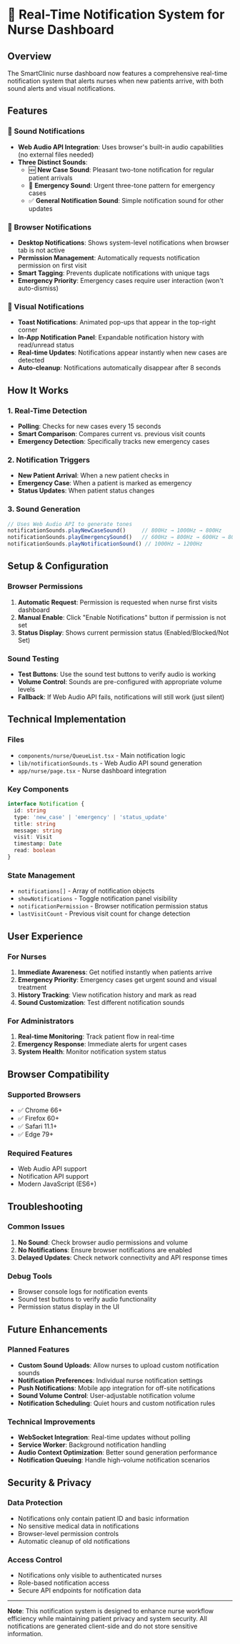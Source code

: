 # 🔔 Real-Time Notification System for Nurse Dashboard

## Overview
The SmartClinic nurse dashboard now features a comprehensive real-time notification system that alerts nurses when new patients arrive, with both sound alerts and visual notifications.

## Features

### 🎵 Sound Notifications
- **Web Audio API Integration**: Uses browser's built-in audio capabilities (no external files needed)
- **Three Distinct Sounds**:
  - 🆕 **New Case Sound**: Pleasant two-tone notification for regular patient arrivals
  - 🚨 **Emergency Sound**: Urgent three-tone pattern for emergency cases
  - ✅ **General Notification Sound**: Simple notification sound for other updates

### 📱 Browser Notifications
- **Desktop Notifications**: Shows system-level notifications when browser tab is not active
- **Permission Management**: Automatically requests notification permission on first visit
- **Smart Tagging**: Prevents duplicate notifications with unique tags
- **Emergency Priority**: Emergency cases require user interaction (won't auto-dismiss)

### 🎯 Visual Notifications
- **Toast Notifications**: Animated pop-ups that appear in the top-right corner
- **In-App Notification Panel**: Expandable notification history with read/unread status
- **Real-time Updates**: Notifications appear instantly when new cases are detected
- **Auto-cleanup**: Notifications automatically disappear after 8 seconds

## How It Works

### 1. Real-Time Detection
- **Polling**: Checks for new cases every 15 seconds
- **Smart Comparison**: Compares current vs. previous visit counts
- **Emergency Detection**: Specifically tracks new emergency cases

### 2. Notification Triggers
- **New Patient Arrival**: When a new patient checks in
- **Emergency Case**: When a patient is marked as emergency
- **Status Updates**: When patient status changes

### 3. Sound Generation
```typescript
// Uses Web Audio API to generate tones
notificationSounds.playNewCaseSound()     // 800Hz → 1000Hz → 800Hz
notificationSounds.playEmergencySound()   // 600Hz → 800Hz → 600Hz → 800Hz
notificationSounds.playNotificationSound() // 1000Hz → 1200Hz
```

## Setup & Configuration

### Browser Permissions
1. **Automatic Request**: Permission is requested when nurse first visits dashboard
2. **Manual Enable**: Click "Enable Notifications" button if permission is not set
3. **Status Display**: Shows current permission status (Enabled/Blocked/Not Set)

### Sound Testing
- **Test Buttons**: Use the sound test buttons to verify audio is working
- **Volume Control**: Sounds are pre-configured with appropriate volume levels
- **Fallback**: If Web Audio API fails, notifications will still work (just silent)

## Technical Implementation

### Files
- `components/nurse/QueueList.tsx` - Main notification logic
- `lib/notificationSounds.ts` - Web Audio API sound generation
- `app/nurse/page.tsx` - Nurse dashboard integration

### Key Components
```typescript
interface Notification {
  id: string
  type: 'new_case' | 'emergency' | 'status_update'
  title: string
  message: string
  visit: Visit
  timestamp: Date
  read: boolean
}
```

### State Management
- `notifications[]` - Array of notification objects
- `showNotifications` - Toggle notification panel visibility
- `notificationPermission` - Browser notification permission status
- `lastVisitCount` - Previous visit count for change detection

## User Experience

### For Nurses
1. **Immediate Awareness**: Get notified instantly when patients arrive
2. **Emergency Priority**: Emergency cases get urgent sound and visual treatment
3. **History Tracking**: View notification history and mark as read
4. **Sound Customization**: Test different notification sounds

### For Administrators
1. **Real-time Monitoring**: Track patient flow in real-time
2. **Emergency Response**: Immediate alerts for urgent cases
3. **System Health**: Monitor notification system status

## Browser Compatibility

### Supported Browsers
- ✅ Chrome 66+
- ✅ Firefox 60+
- ✅ Safari 11.1+
- ✅ Edge 79+

### Required Features
- Web Audio API support
- Notification API support
- Modern JavaScript (ES6+)

## Troubleshooting

### Common Issues
1. **No Sound**: Check browser audio permissions and volume
2. **No Notifications**: Ensure browser notifications are enabled
3. **Delayed Updates**: Check network connectivity and API response times

### Debug Tools
- Browser console logs for notification events
- Sound test buttons to verify audio functionality
- Permission status display in the UI

## Future Enhancements

### Planned Features
- **Custom Sound Uploads**: Allow nurses to upload custom notification sounds
- **Notification Preferences**: Individual nurse notification settings
- **Push Notifications**: Mobile app integration for off-site notifications
- **Sound Volume Control**: User-adjustable notification volume
- **Notification Scheduling**: Quiet hours and custom notification rules

### Technical Improvements
- **WebSocket Integration**: Real-time updates without polling
- **Service Worker**: Background notification handling
- **Audio Context Optimization**: Better sound generation performance
- **Notification Queuing**: Handle high-volume notification scenarios

## Security & Privacy

### Data Protection
- Notifications only contain patient ID and basic information
- No sensitive medical data in notifications
- Browser-level permission controls
- Automatic cleanup of old notifications

### Access Control
- Notifications only visible to authenticated nurses
- Role-based notification access
- Secure API endpoints for notification data

---

**Note**: This notification system is designed to enhance nurse workflow efficiency while maintaining patient privacy and system security. All notifications are generated client-side and do not store sensitive information.
